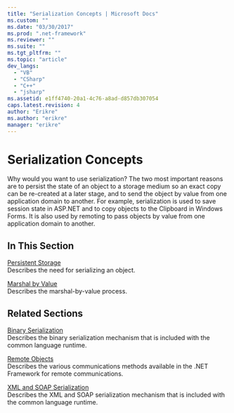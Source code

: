 ```yaml
---
title: "Serialization Concepts | Microsoft Docs"
ms.custom: ""
ms.date: "03/30/2017"
ms.prod: ".net-framework"
ms.reviewer: ""
ms.suite: ""
ms.tgt_pltfrm: ""
ms.topic: "article"
dev_langs: 
  - "VB"
  - "CSharp"
  - "C++"
  - "jsharp"
ms.assetid: e1ff4740-20a1-4c76-a8ad-d857db307054
caps.latest.revision: 4
author: "Erikre"
ms.author: "erikre"
manager: "erikre"
---
```

# Serialization Concepts
Why would you want to use serialization? The two most important reasons are to persist the state of an object to a storage medium so an exact copy can be re-created at a later stage, and to send the object by value from one application domain to another. For example, serialization is used to save session state in ASP.NET and to copy objects to the Clipboard in Windows Forms. It is also used by remoting to pass objects by value from one application domain to another.  
  
## In This Section  
 [Persistent Storage](../../../docs/framework/serialization/persistent-storage.md)  
 Describes the need for serializing an object.  
  
 [Marshal by Value](../../../docs/framework/serialization/marshal-by-value.md)  
 Describes the marshal-by-value process.  
  
## Related Sections  
 [Binary Serialization](../../../docs/framework/serialization/binary-serialization.md)  
 Describes the binary serialization mechanism that is included with the common language runtime.  
  
 [Remote Objects](http://msdn.microsoft.com/en-us/515686e6-0a8d-42f7-8188-73abede57c58)  
 Describes the various communications methods available in the .NET Framework for remote communications.  
  
 [XML and SOAP Serialization](../../../docs/framework/serialization/xml-and-soap-serialization.md)  
 Describes the XML and SOAP serialization mechanism that is included with the common language runtime.